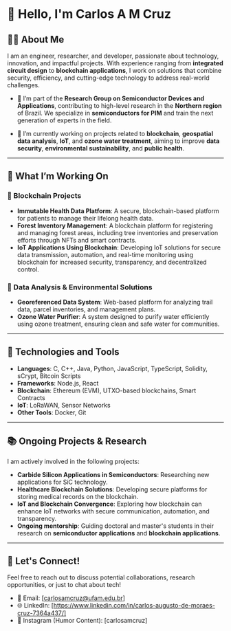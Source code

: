 # 👋 Hello, I'm Carlos A M Cruz

## 🧑‍🔬 About Me

I am an engineer, researcher, and developer, passionate about technology, innovation, and impactful projects. With experience ranging from **integrated circuit design** to **blockchain applications**, I work on solutions that combine security, efficiency, and cutting-edge technology to address real-world challenges.

- 🔬 I’m part of the **Research Group on Semiconductor Devices and Applications**, contributing to high-level research in the **Northern region** of Brazil. We specialize in **semiconductors for PIM** and train the next generation of experts in the field.
  
- 🌱 I’m currently working on projects related to **blockchain**, **geospatial data analysis**, **IoT**, and **ozone water treatment**, aiming to improve **data security**, **environmental sustainability**, and **public health**.

---

## 🔧 What I’m Working On

### 🔹 Blockchain Projects
- **Immutable Health Data Platform**: A secure, blockchain-based platform for patients to manage their lifelong health data.
- **Forest Inventory Management**: A blockchain platform for registering and managing forest areas, including tree inventories and preservation efforts through NFTs and smart contracts.
- **IoT Applications Using Blockchain**: Developing IoT solutions for secure data transmission, automation, and real-time monitoring using blockchain for increased security, transparency, and decentralized control.

### 🔹 Data Analysis & Environmental Solutions
- **Georeferenced Data System**: Web-based platform for analyzing trail data, parcel inventories, and management plans.
- **Ozone Water Purifier**: A system designed to purify water efficiently using ozone treatment, ensuring clean and safe water for communities.

---

## 🚀 Technologies and Tools
- **Languages**: C, C++, Java, Python, JavaScript, TypeScript, Solidity, sCrypt, Bitcoin Scripts
- **Frameworks**: Node.js, React
- **Blockchain**: Ethereum (EVM), UTXO-based blockchains, Smart Contracts
- **IoT**: LoRaWAN, Sensor Networks
- **Other Tools**: Docker, Git

---

## 📚 Ongoing Projects & Research

I am actively involved in the following projects:

- **Carbide Silicon Applications in Semiconductors**: Researching new applications for SiC technology.
- **Healthcare Blockchain Solutions**: Developing secure platforms for storing medical records on the blockchain.
- **IoT and Blockchain Convergence**: Exploring how blockchain can enhance IoT networks with secure communication, automation, and transparency.
- **Ongoing mentorship**: Guiding doctoral and master's students in their research on **semiconductor applications** and **blockchain applications**.

---

## 📢 Let's Connect!

Feel free to reach out to discuss potential collaborations, research opportunities, or just to chat about tech!

- 📧 Email: [carlosamcruz@ufam.edu.br]
- 🌐 LinkedIn: [https://www.linkedin.com/in/carlos-augusto-de-moraes-cruz-7364a437/]
- 💬 Instagram (Humor Content): [carlosamcruz]

<!--
**carlosamcruz/carlosamcruz** is a ✨ _special_ ✨ repository because its `README.md` (this file) appears on your GitHub profile.

Here are some ideas to get you started:

- 🔭 I’m currently working on ...
- 🌱 I’m currently learning ...
- 👯 I’m looking to collaborate on ...
- 🤔 I’m looking for help with ...
- 💬 Ask me about ...
- 📫 How to reach me: ...
- 😄 Pronouns: ...
- ⚡ Fun fact: ...
-->
